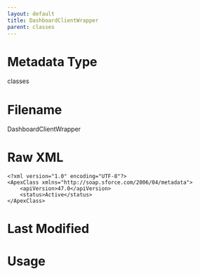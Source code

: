 ```yaml
---
layout: default
title: DashboardClientWrapper
parent: classes
---
```

# Metadata Type
classes


# Filename 
DashboardClientWrapper


# Raw XML
```
<?xml version="1.0" encoding="UTF-8"?>
<ApexClass xmlns="http://soap.sforce.com/2006/04/metadata">
    <apiVersion>47.0</apiVersion>
    <status>Active</status>
</ApexClass>
```


# Last Modified


# Usage
